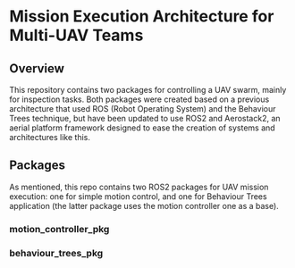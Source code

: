 # Mission Execution Architecture for Multi-UAV Teams

## Overview
This repository contains two packages for controlling a UAV swarm, mainly for inspection tasks. Both packages were created based on a previous architecture that used ROS (Robot Operating System) and the Behaviour Trees technique, but have been updated to use ROS2 and Aerostack2, an aerial platform framework designed to ease the creation of systems and architectures like this.

## Packages
As mentioned, this repo contains two ROS2 packages for UAV mission execution: one for simple motion control, and one for Behaviour Trees application (the latter package uses the motion controller one as a base).

### motion_controller_pkg

### behaviour_trees_pkg